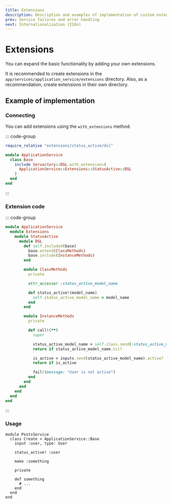 ```yaml
---
title: Extensions
description: Description and examples of implementation of custom extensions
prev: Service failures and error handling
next: Internationalization (I18n)
---
```


# Extensions

You can expand the basic functionality by adding your own extensions.

It is recommended to create extensions in the `app/services/application_service/extensions` directory.
Also, as a recommendation, create extensions in their own directory.

## Example of implementation

### Connecting

You can add extensions using the `with_extensions` method.

::: code-group

```ruby [app/services/application_service/base.rb]
require_relative "extensions/status_active/dsl"

module ApplicationService
  class Base
    include Servactory::DSL.with_extensions(
      ApplicationService::Extensions::StatusActive::DSL
    )
  end
end
```

:::

### Extension code

::: code-group

```ruby [app/services/application_service/extensions/status_active/dsl.rb]
module ApplicationService
  module Extensions
    module StatusActive
      module DSL
        def self.included(base)
          base.extend(ClassMethods)
          base.include(InstanceMethods)
        end

        module ClassMethods
          private

          attr_accessor :status_active_model_name

          def status_active!(model_name)
            self.status_active_model_name = model_name
          end
        end

        module InstanceMethods
          private

          def call!(**)
            super

            status_active_model_name = self.class.send(:status_active_model_name)
            return if status_active_model_name.nil?

            is_active = inputs.send(status_active_model_name).active?
            return if is_active

            fail!(message: "User is not active")
          end
        end
      end
    end
  end
end
```

:::

### Usage

```ruby{5}
module PostsService
  class Create < ApplicationService::Base
    input :user, type: User

    status_active! :user
    
    make :something
    
    private

    def something
      # ...
    end
  end
end
```
